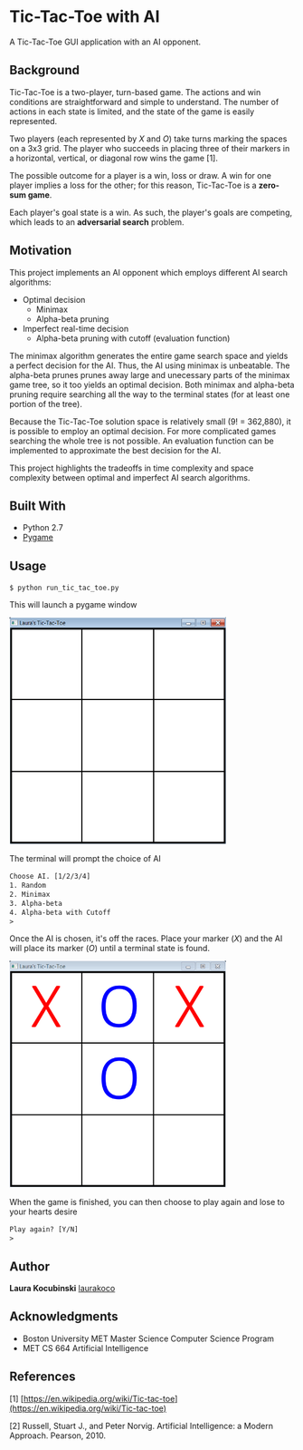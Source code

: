 # Tic-Tac-Toe with AI

A Tic-Tac-Toe GUI application with an AI opponent.

## Background

Tic-Tac-Toe is a two-player, turn-based game. The actions and win conditions are straightforward and simple to understand. The number of actions in each state is limited, and the state of the game is easily represented.

Two players (each represented by *X* and *O*) take turns marking the spaces on a 3x3 grid. The player who succeeds in placing three of their markers in a horizontal, vertical, or diagonal row wins the game [1].

The possible outcome for a player is a win, loss or draw. A win for one player implies a loss for the other; for this reason, Tic-Tac-Toe is a **zero-sum game**.

Each player's goal state is a win. As such, the player's goals are competing, which leads to an **adversarial search** problem.

## Motivation

This project implements an AI opponent which employs different AI search algorithms:
* Optimal decision
	* Minimax
	* Alpha-beta pruning
* Imperfect real-time decision
	* Alpha-beta pruning with cutoff (evaluation function)

The minimax algorithm generates the entire game search space and yields a perfect decision for the AI. Thus, the AI using minimax is unbeatable. The alpha-beta prunes prunes away large and unecessary parts of the minimax game tree, so it too yields an optimal decision. Both minimax and alpha-beta pruning require searching all the way to the terminal states (for at least one portion of the tree).
    
Because the Tic-Tac-Toe solution space is relatively small (9! = 362,880), it is possible to employ an optimal decision. For more complicated games searching the whole tree is not possible. An evaluation function can be implemented to approximate the best decision for the AI.
    
This project highlights the tradeoffs in time complexity and space complexity between optimal and imperfect AI search algorithms.
 
## Built With

* Python 2.7
* [Pygame](https://www.pygame.org/)

## Usage

```
$ python run_tic_tac_toe.py
```

This will launch a pygame window

<img src="images/Board_1.png" height="400">

The terminal will prompt the choice of AI

```
Choose AI. [1/2/3/4]
1. Random
2. Minimax
3. Alpha-beta
4. Alpha-beta with Cutoff
>
```

Once the AI is chosen, it's off the races. Place your marker (*X*) and the AI will place its marker (*O*) until a terminal state is found.

<img src="images/Board_2.png" height="400">

When the game is finished, you can then choose to play again and lose to your hearts desire

```
Play again? [Y/N]
> 
```

## Author

**Laura Kocubinski** [laurakoco](https://github.com/laurakoco)

## Acknowledgments

* Boston University MET Master Science Computer Science Program
* MET CS 664 Artificial Intelligence

## References

[1] [https://en.wikipedia.org/wiki/Tic-tac-toe](https://en.wikipedia.org/wiki/Tic-tac-toe)

[2] Russell, Stuart J., and Peter Norvig. Artificial Intelligence: a Modern Approach. Pearson, 2010.
